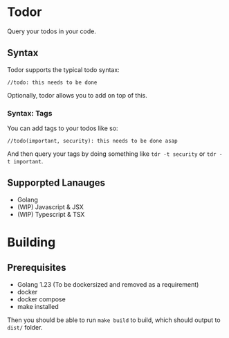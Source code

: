 # Todor

Query your todos in your code.


## Syntax 

Todor supports the typical todo syntax: 
```
//todo: this needs to be done
```

Optionally, todor allows you to add on top of this.

### Syntax: Tags 

You can add tags to your todos like so:

```
//todo(important, security): this needs to be done asap
```

And then query your tags by doing something like `tdr -t security` or `tdr -t important`.

## Supporpted Lanauges 
* Golang
* (WIP) Javascript & JSX
* (WIP) Typescript & TSX

# Building 

## Prerequisites
* Golang 1.23 (To be dockersized and removed as a requirement)
* docker
* docker compose
* make installed

Then you should be able to run `make build` to build, which should output to `dist/` folder. 
